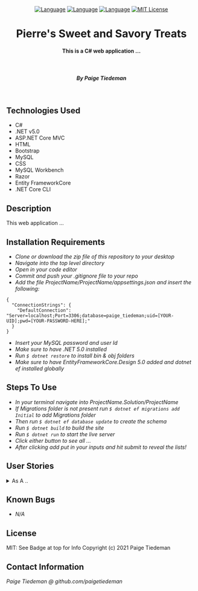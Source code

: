<div align="center">

[![Language][language-shield]][language-url]
[![Language][languageH-shield]][languageH-url]
[![Language][languageC-shield]][languageC-url]
[![MIT License][license-shield]][license-url]

# Pierre's Sweet and Savory Treats

#### This is a C# web application ...

<br>

#### _By Paige Tiedeman_

<br>

  <!-- <img src="ProjectName/wwwroot/img/RelationshipTable.png"> -->
 
</div>

## Technologies Used

* C#
* .NET v5.0
* ASP.NET Core MVC
* HTML 
* Bootstrap
* MySQL
* CSS
* MySQL Workbench
* Razor
* Entity FrameworkCore
* .NET Core CLI

## Description

This web application ...

## Installation Requirements

* _Clone or download the zip file of this repository to your desktop_
* _Navigate into the top level directory_
* _Open in your code editor_
* _Commit and push your .gitignore file to your repo_
* _Add the file ProjectName/ProjectName/appsettings.json and insert the following:_
```
{
  "ConnectionStrings": {
    "DefaultConnection": "Server=localhost;Port=3306;database=paige_tiedeman;uid=[YOUR-UID];pwd=[YOUR-PASSWORD-HERE];"
  }
}
```
* _Insert your MySQL password and user Id_
* _Make sure to have .NET 5.0 installed_
* _Run `$ dotnet restore` to install bin & obj folders_
* _Make sure to have EntityFrameworkCore.Design 5.0 added and dotnet ef installed globally_


## Steps To Use
* _In your terminal navigate into ProjectName.Solution/ProjectName_
* _If Migrations folder is not present run `$ dotnet ef migrations add Initial` to add Migrations folder_
* _Then run `$ dotnet ef database update` to create the schema_
* _Run `$ dotnet build` to build the site_
* _Run `$ dotnet run` to start the live server_
* _Click either button to see all ..._
* _After clicking add  put in your inputs and hit submit to reveal the lists!_

## User Stories

<details>
<summary> As A ..</summary>

</details>

## Known Bugs

* _N/A_

## License

MIT: See Badge at top for Info
Copyright (c) 2021 Paige Tiedeman

## Contact Information

_Paige Tiedeman @ github.com/paigetiedeman_  

[license-shield]: https://img.shields.io/badge/License-MIT-blue
[license-url]: https://opensource.org/licenses/MIT
[language-shield]: https://img.shields.io/badge/Language-C%23-green
[language-url]: https://docs.microsoft.com/en-us/dotnet/csharp/
[LanguageH-shield]: https://img.shields.io/badge/Language-HTML-red
[LanguageH-url]: https://developer.mozilla.org/en-US/docs/Web/HTML
[LanguageC-shield]: https://img.shields.io/badge/Language-CSS-blueviolet
[LanguageC-url]: https://developer.mozilla.org/en-US/docs/Web/CSS